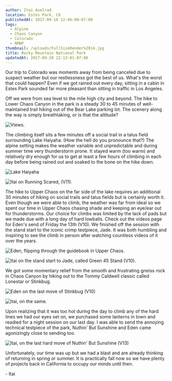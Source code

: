 ```yaml
---
author: Itai Axelrad
location: Estes Park, CO
publishedAt: 2017-09-16 12:46:00-07:00
tags:
  - Alpine
  - Chaos Canyon
  - Colorado
  - RMNP
thumbnail: /uploads/FullSizeRender%2014.jpg
title: Rocky Mountain National Park
updatedAt: 2017-09-20 22:13:01-07:00
---
```


Our trip to Colorado was moments away from being canceled due to suspect weather but our restlessness got the best of us. What's the worst that could happen? Even if we got rained out every day, sitting in a cabin in Estes Park sounded far more pleasant than sitting in traffic in Los Angeles.

Off we were from sea level to the mile high city and beyond. The hike to Lower Chaos Canyon in the park is a steady 30 to 45 minutes of well-maintained trail hiking out of the Bear Lake parking lot. The scenery along the way is simply breathtaking, or is that the altitude?

![Views.](/uploads/FullSizeRender%2014.jpg)

The climbing itself sits a few minutes off a social trail in a talus field surrounding Lake Haiyaha. (How the hell do you pronounce that?) The alpine setting makes the weather variable and unpredictable and during summer time very thunderstorm prone. It stayed warm (too warm) and relatively dry enough for us to get at least a few hours of climbing in each day before being rained out and soaked to the bone on the hike down.

![Lake Haiyaha](/uploads/FullSizeRender%2010.jpg)

![Itai on Running Scared, (V11).](/uploads/IMG_4814.jpg)

The hike to Upper Chaos on the far side of the lake requires an additional 30 minutes of hiking on social trails and talus fields but is certainly worth it. Even though we were able to climb, the weather was far from ideal so we spent our time in Upper Chaos chasing shade and keeping an eye/ear out for thunderstorms. Our choice for climbs was limited by the lack of pads but we made due with a long day of hard lowballs. Check out the videos page for Eden's send of Friday the 13th (V10). We finished off the session with the stand start to the iconic crimp testpiece, Jade. It was both humbling and inspiring to see the climb in person after watching countless videos of it over the years.

![Eden, flipping through the guidebook in Upper Chaos.](/uploads/FullSizeRender%2013.jpg)

![Itai on the stand start to Jade, called Green 45 Stand (V10).](/uploads/IMG_4876.jpg)

We got some momentary relief from the smooth and frustrating gneiss rock in Chaos Canyon by hiking out to the Tommy Caldwell classic called Lonestar or Stinkbug.

![Eden on the last move of Stinkbug (V10)](/uploads/FullSizeRender%2010%20copy.jpg)

![Itai, on the same.](/uploads/IMG_4913.jpg)

Upon realizing that it was too hot during the day to climb any of the hard lines we had our eyes set on, we purchased some lanterns in town and readied for a night session on our last day. I was able to send the annoying technical testpiece of the park, Nuthin' But Sunshine and Eden came agonizingly close to sending too.

![Itai, on the last hard move of Nuthin' But Sunshine (V13)](/uploads/IMG_4932.jpg)

Unfortunately, our time was up but we had a blast and are already thinking of returning in spring or summer. It is practically fall now so we have plenty of projects back in California to occupy our minds until then.

\- Itai
